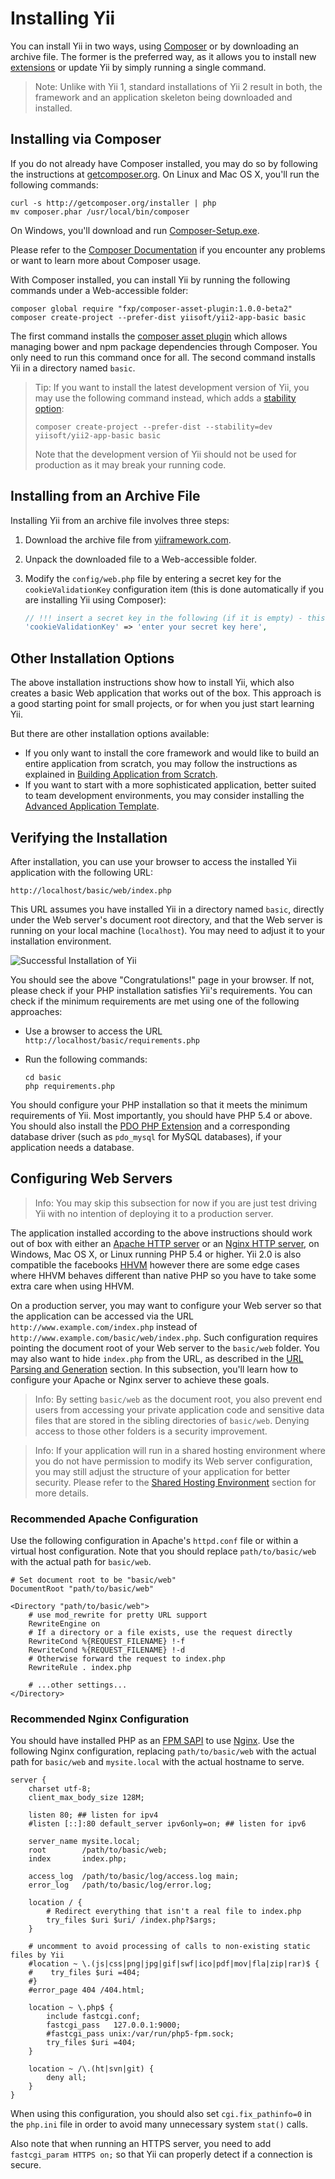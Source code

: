 Installing Yii
==============

You can install Yii in two ways, using [Composer](http://getcomposer.org/) or by downloading an archive file.
The former is the preferred way, as it allows you to install new [extensions](extend-creating-extensions.md) or update Yii by simply running a single command.

> Note: Unlike with Yii 1, standard installations of Yii 2 result in both, the framework and an application skeleton being downloaded and installed.


Installing via Composer <a name="installing-via-composer"></a>
-----------------------

If you do not already have Composer installed, you may do so by following the instructions at
[getcomposer.org](https://getcomposer.org/download/). On Linux and Mac OS X, you'll run the following commands:

    curl -s http://getcomposer.org/installer | php
    mv composer.phar /usr/local/bin/composer

On Windows, you'll download and run [Composer-Setup.exe](https://getcomposer.org/Composer-Setup.exe).

Please refer to the [Composer Documentation](https://getcomposer.org/doc/) if you encounter any
problems or want to learn more about Composer usage.

With Composer installed, you can install Yii by running the following commands under a Web-accessible folder:

    composer global require "fxp/composer-asset-plugin:1.0.0-beta2"
    composer create-project --prefer-dist yiisoft/yii2-app-basic basic

The first command installs the [composer asset plugin](https://github.com/francoispluchino/composer-asset-plugin/)
which allows managing bower and npm package dependencies through Composer. You only need to run this command
once for all. The second command installs Yii in a directory named `basic`.

> Tip: If you want to install the latest development version of Yii, you may use the following command instead,
> which adds a [stability option](https://getcomposer.org/doc/04-schema.md#minimum-stability):
>
>     composer create-project --prefer-dist --stability=dev yiisoft/yii2-app-basic basic
>
> Note that the development version of Yii should not be used for production as it may break your running code.


Installing from an Archive File <a name="installing-from-archive-file"></a>
-------------------------------

Installing Yii from an archive file involves three steps:

1. Download the archive file from [yiiframework.com](http://www.yiiframework.com/download/yii2-basic).
2. Unpack the downloaded file to a Web-accessible folder.
3. Modify the `config/web.php` file by entering a secret key for the `cookieValidationKey` configuration item
   (this is done automatically if you are installing Yii using Composer):

   ```php
   // !!! insert a secret key in the following (if it is empty) - this is required by cookie validation
   'cookieValidationKey' => 'enter your secret key here',
   ```


Other Installation Options <a name="other-installation-options"></a>
--------------------------

The above installation instructions show how to install Yii, which also creates a basic Web application that works out of the box.
This approach is a good starting point for small projects, or for when you just start learning Yii.

But there are other installation options available:

* If you only want to install the core framework and would like to build an entire  application from scratch,
  you may follow the instructions as explained in [Building Application from Scratch](tutorial-start-from-scratch.md).
* If you want to start with a more sophisticated application, better suited to team development environments,
  you may consider installing the [Advanced Application Template](tutorial-advanced-app.md).


Verifying the Installation <a name="verifying-installation"></a>
--------------------------

After installation, you can use your browser to access the installed Yii application with the following URL:

```
http://localhost/basic/web/index.php
```

This URL assumes you have installed Yii in a directory named `basic`, directly under the Web server's document root directory,
and that the Web server is running on your local machine (`localhost`). You may need to adjust it to your installation environment.

![Successful Installation of Yii](images/start-app-installed.png)

You should see the above "Congratulations!" page in your browser. If not, please check if your PHP installation satisfies
Yii's requirements. You can check if the minimum requirements are met using one of the following approaches:

* Use a browser to access the URL `http://localhost/basic/requirements.php`
* Run the following commands:

  ```
  cd basic
  php requirements.php
  ```

You should configure your PHP installation so that it meets the minimum requirements of Yii. Most importantly, you should have PHP 5.4 or above. You should also install
the [PDO PHP Extension](http://www.php.net/manual/en/pdo.installation.php) and a corresponding database driver
(such as `pdo_mysql` for MySQL databases), if your application needs a database.


Configuring Web Servers <a name="configuring-web-servers"></a>
-----------------------

> Info: You may skip this subsection for now if you are just test driving Yii with no intention
  of deploying it to a production server.

The application installed according to the above instructions should work out of box with either
an [Apache HTTP server](http://httpd.apache.org/) or an [Nginx HTTP server](http://nginx.org/), on
Windows, Mac OS X, or Linux running PHP 5.4 or higher. Yii 2.0 is also compatible the facebooks
[HHVM](http://hhvm.com/) however there are some edge cases where HHVM behaves different than native
PHP so you have to take some extra care when using HHVM.

On a production server, you may want to configure your Web server so that the application can be accessed
via the URL `http://www.example.com/index.php` instead of `http://www.example.com/basic/web/index.php`. Such configuration
requires pointing the document root of your Web server to the `basic/web` folder. You may also
want to hide `index.php` from the URL, as described in the [URL Parsing and Generation](runtime-url-handling.md) section.
In this subsection, you'll learn how to configure your Apache or Nginx server to achieve these goals.

> Info: By setting `basic/web` as the document root, you also prevent end users from accessing
your private application code and sensitive data files that are stored in the sibling directories
of `basic/web`. Denying access to those other folders is a security improvement.

> Info: If your application will run in a shared hosting environment where you do not have permission
to modify its Web server configuration, you may still adjust the structure of your application for better security. Please refer to
the [Shared Hosting Environment](tutorial-shared-hosting.md) section for more details.


### Recommended Apache Configuration <a name="recommended-apache-configuration"></a>

Use the following configuration in Apache's `httpd.conf` file or within a virtual host configuration. Note that you
should replace `path/to/basic/web` with the actual path for `basic/web`.

```
# Set document root to be "basic/web"
DocumentRoot "path/to/basic/web"

<Directory "path/to/basic/web">
    # use mod_rewrite for pretty URL support
    RewriteEngine on
    # If a directory or a file exists, use the request directly
    RewriteCond %{REQUEST_FILENAME} !-f
    RewriteCond %{REQUEST_FILENAME} !-d
    # Otherwise forward the request to index.php
    RewriteRule . index.php

    # ...other settings...
</Directory>
```


### Recommended Nginx Configuration <a name="recommended-nginx-configuration"></a>

You should have installed PHP as an [FPM SAPI](http://php.net/install.fpm) to use [Nginx](http://wiki.nginx.org/).
Use the following Nginx configuration, replacing `path/to/basic/web` with the actual path for `basic/web` and `mysite.local` with
the actual hostname to serve.

```
server {
    charset utf-8;
    client_max_body_size 128M;

    listen 80; ## listen for ipv4
    #listen [::]:80 default_server ipv6only=on; ## listen for ipv6

    server_name mysite.local;
    root        /path/to/basic/web;
    index       index.php;

    access_log  /path/to/basic/log/access.log main;
    error_log   /path/to/basic/log/error.log;

    location / {
        # Redirect everything that isn't a real file to index.php
        try_files $uri $uri/ /index.php?$args;
    }

    # uncomment to avoid processing of calls to non-existing static files by Yii
    #location ~ \.(js|css|png|jpg|gif|swf|ico|pdf|mov|fla|zip|rar)$ {
    #    try_files $uri =404;
    #}
    #error_page 404 /404.html;

    location ~ \.php$ {
        include fastcgi.conf;
        fastcgi_pass   127.0.0.1:9000;
        #fastcgi_pass unix:/var/run/php5-fpm.sock;
        try_files $uri =404;
    }

    location ~ /\.(ht|svn|git) {
        deny all;
    }
}
```

When using this configuration, you should also set `cgi.fix_pathinfo=0` in the `php.ini` file
in order to avoid many unnecessary system `stat()` calls.

Also note that when running an HTTPS server, you need to add `fastcgi_param HTTPS on;` so that Yii
can properly detect if a connection is secure.
